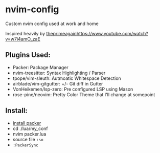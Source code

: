 # nvim-config
Custom nvim config used at work and home

Inspired heavily by [theprimeagain](https://www.youtube.com/watch?v=w7i4amO_zaE)https://www.youtube.com/watch?v=w7i4amO_zaE

## Plugins Used:
* Packer: Package Manager
* nvim-treesitter: Syntax Highlighting / Parser
* tpope/vim-sleuth: Autmoatic Whitespace Detection
* airblade/vim-gitgutter: +/- Git diff in Gutter
* VonHeikemen/lsp-zero: Pre configured LSP using Mason
* rose-pine/neovim: Pretty Color Theme that I'll change at somepoint

## Install:
* [install packer](https://github.com/wbthomason/packer.nvim#quickstart)
* cd ./lua/my_conf
* nvim packer.lua
* source file `:so`
* `:PackerSync`
